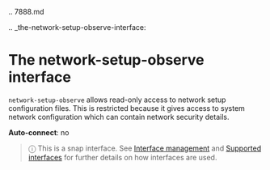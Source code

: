 .. 7888.md

.. _the-network-setup-observe-interface:

# The network-setup-observe interface

`network-setup-observe` allows read-only access to network setup configuration files. This is restricted because it gives access to system network configuration which can contain network security details.

**Auto-connect**: no

> ⓘ  This is a snap interface. See [Interface management](interface-management.md) and [Supported interfaces](supported-interfaces.md) for further details on how interfaces are used.